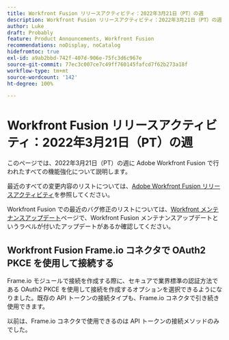 ```yaml
---
title: Workfront Fusion リリースアクティビティ：2022年3月21日（PT）の週
description: Workfront Fusion リリースアクティビティ：2022年3月21日（PT）の週
author: Luke
draft: Probably
feature: Product Announcements, Workfront Fusion
recommendations: noDisplay, noCatalog
hidefromtoc: true
exl-id: a9ab2bbd-742f-407d-906e-75fc3d6c967e
source-git-commit: 77ec3c007ce7c49ff760145fafcd7f62b273a18f
workflow-type: tm+mt
source-wordcount: '142'
ht-degree: 100%

---
```


# Workfront Fusion リリースアクティビティ：2022年3月21日（PT）の週

このページでは、2022年3月21日（PT）の週に Adobe Workfront Fusion で行われたすべての機能強化について説明します。

最近のすべての変更内容のリストについては、[Adobe Workfront Fusion リリースアクティビティ](/help/workfront-fusion/fusion-product-releases/fusion-release-activity.md)を参照してください。

Workfront Fusion での最近のバグ修正のリストについては、[Workfront メンテナンスアップデート](https://experienceleague.adobe.com/docs/workfront-known-issues/releases/current-updates.html?lang=ja)ページで、Workfront Fusion メンテナンスアップデートというラベルが付いたアップデートがあるか確認してください。

## Workfront Fusion Frame.io コネクタで OAuth2 PKCE を使用して接続する

Frame.io モジュールで接続を作成する際に、セキュアで業界標準の認証方法である OAuth2 PKCE を使用して接続を作成するオプションを選択できるようになりました。既存の API トークンの接続タイプも、Frame.io コネクタで引き続き使用できます。

以前は、Frame.io コネクタで使用できるのは API トークンの接続メソッドのみでした。
